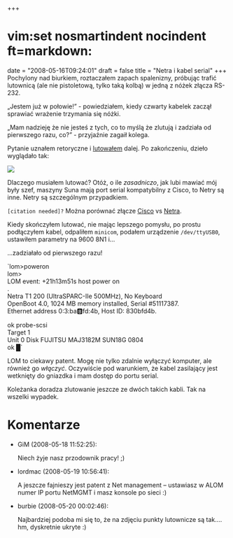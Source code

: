 +++
# vim:set nosmartindent nocindent ft=markdown:
date = "2008-05-16T09:24:01"
draft = false
title = "Netra i kabel serial"
+++
Pochylony nad biurkiem, roztaczałem zapach spalenizny, próbując trafić
lutownicą (ale nie pistoletową, tylko taką kolbą) w jedną z nóżek złącza
RS-232.

„Jestem już w połowie!” - powiedziałem, kiedy czwarty kabelek zaczął sprawiać
wrażenie trzymania się nóżki.

„Mam nadzieję że nie jesteś z tych, co to myślą że zlutują i zadziała od
pierwszego razu, co?” - przyjaźnie zagaił kolega.

Pytanie uznałem retoryczne i
[lutowałem](http://automaciej.jogger.pl/2006/09/12/lutowanie/) dalej. Po
zakończeniu, dzieło wyglądało tak:

![](http://media.blizinski.pl/images/blog/netra-serial-cable.jpg)

Dlaczego musiałem lutować? Otóż, o ile _zasadniczo_, jak lubi mawiać mój były
szef, maszyny Suna mają port serial kompatybilny z Cisco, to Netry są inne.
Netry są szczególnym przypadkiem.

`[citation needed]?` Można porównać złącze
[Cisco](http://pinouts.ws/cisco-console-rj45-db9-cable-pinout.html) vs
[Netra](http://devin.com/debian/debian-on-netra.html).

Kiedy skończyłem lutować, nie mając lepszego pomysłu, po prostu podłączyłem
kabel, odpaliłem `minicom`, podałem urządzenie `/dev/ttyUSB0`, ustawiłem
parametry na 9600 8N1 i...

...zadziałało od pierwszego razu!

`lom>poweron  
lom>  
LOM event: +21h13m51s host power on  
.  
Netra T1 200 (UltraSPARC-IIe 500MHz), No Keyboard  
OpenBoot 4.0, 1024 MB memory installed, Serial #51117387.  
Ethernet address 0:3:ba:b:fd:4b, Host ID: 830bfd4b.  
  
  
  
  
ok probe-scsi  
Target 1  
Unit 0 Disk FUJITSU MAJ3182M SUN18G 0804  
ok █`

LOM to ciekawy patent. Mogę nie tylko zdalnie wyłączyć komputer, ale również
go _włączyć_. Oczywiście pod warunkiem, że kabel zasilający jest wetknięty do
gniazdka i mam dostęp do portu serial.

Koleżanka doradza zlutowanie jeszcze ze dwóch takich kabli. Tak na wszelki
wypadek.

# Komentarze

* GiM (2008-05-18 11:52:25): <p>Niech żyje nasz przodownik pracy! ;)</p>
* lordmac (2008-05-19 10:56:41): <p>A jeszcze fajnieszy jest patent z Net
  management &#8211; ustawiasz w <span class="caps">ALOM</span> numer IP portu
  NetMGMT i masz konsole po sieci :)</p>
* burbie (2008-05-20 00:02:46): <p>Najbardziej podoba mi się to, że na zdjęciu
  punkty lutownicze są tak&#8230;. hm, dyskretnie ukryte :)</p>
